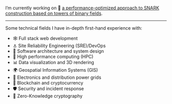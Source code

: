 I’m currently working on :scroll: [a performance-optimized approach to SNARK construction based on towers of binary fields](https://gitlab.com/UlvetannaOSS/binius).

---

Some technical fields I have in-depth first-hand experience with:
- :spider_web: Full stack web development
- :anchor: Site Reliability Engineering (SRE)/DevOps
- :bricks: Software architecture and system design
- :abacus: High performance computing (HPC)
- :bar_chart: Data visualization and 3D rendering
- :earth_africa: Geospatial Information Systems (GIS)
- :electric_plug: Electronics and distribution power grids
- :link: Blockchain and cryptocurrency
- :shield: Security and incident response
- :scroll: Zero-Knowledge cryptography

<!--
**bergkvist/bergkvist** is a ✨ _special_ ✨ repository because its `README.md` (this file) appears on your GitHub profile.

Here are some ideas to get you started:


- 👯 I’m looking to collaborate on ...
- 🤔 I’m looking for help with ...
- 💬 Ask me about ...
- 📫 How to reach me: ...
- 😄 Pronouns: ...
- ⚡ Fun fact: ...
-->
